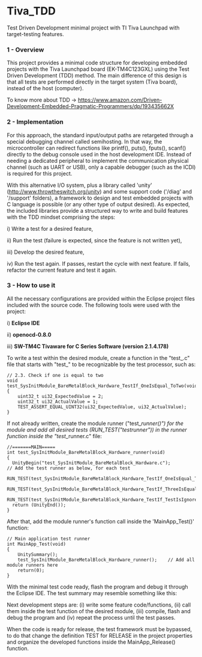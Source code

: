 # Tiva_TDD
Test Driven Development minimal project with TI Tiva Launchpad with target-testing features.

### 1 - Overview

This project provides a minimal code structure for developing embedded projects with the Tiva Launchpad board (EK-TM4C123GXL) using the Test Driven Development (TDD) method. The main difference of this design is that all tests are performed directly in the target system (Tiva board), instead of the host (computer). 

To know more about TDD -> https://www.amazon.com/Driven-Development-Embedded-Pragmatic-Programmers/dp/193435662X

### 2 - Implementation

For this approach, the standard input/output paths are retargeted through a special debugging channel called semihosting. In that way, the microcontroller can redirect functions like printf(), puts(), fputs(), scanf() directly to the debug console used in the host development IDE. Instead of needing a dedicated peripheral to implement the communication physical channel (such as UART or USB), only a capable debugger (such as the ICDI) is required for this project.

With this alternative I/O system, plus a library called 'unity' (http://www.throwtheswitch.org/unity) and some support code ('/diag' and '/support' folders), a framework to design and test embedded projects with C language is possible (or any other type of output desired). As expected, the included libraries provide a structured way to write and build features with the TDD mindset comprising the steps:

i) Write a test for a desired feature,

ii) Run the test (failure is expected, since the feature is not written yet),

iii) Develop the desired feature,

iv) Run the test again. If passes, restart the cycle with next feature. If fails, refactor the current feature and test it again.

### 3 - How to use it

All the necessary configurations are provided within the Eclipse project files included with the source code. The following tools were used with the project:

i) **Eclipse IDE**

ii) **openocd-0.8.0**

iii) **SW-TM4C Tivaware for C Series Software (version 2.1.4.178)**

To write a test within the desired module, create a function in the "test_<MODULE>.c" file that starts with "test_" to be recognizable by the test processor, such as:
```
// 2.3. Check if one is equal to two
void test_SysInitModule_BareMetalBlock_Hardware_TestIf_OneIsEqual_ToTwo(void)
{
	uint32_t ui32_ExpectedValue = 2;
	uint32_t ui32_ActualValue = 1;
	TEST_ASSERT_EQUAL_UINT32(ui32_ExpectedValue, ui32_ActualValue);
}
```

If not already written, create the module runner ("test_<MODULE>_runner()") for the module and add all desired tests (RUN_TEST("test_<MODULE>_runner")) in the runner function inside the "test_<MODULE>_runner.c" file:
```
//=======MAIN=====
int test_SysInitModule_BareMetalBlock_Hardware_runner(void)
{
  UnityBegin("test_SysInitModule_BareMetalBlock_Hardware.c");             // Add the test runner as below, for each test
  RUN_TEST(test_SysInitModule_BareMetalBlock_Hardware_TestIf_OneIsEqual_ToTwo);
  RUN_TEST(test_SysInitModule_BareMetalBlock_Hardware_TestIf_ThreeIsEqual_ToThree);
  RUN_TEST(test_SysInitModule_BareMetalBlock_Hardware_TestIf_TestIsIgnored_WithMessage);
  return (UnityEnd());
}
```
  
After that, add the module runner's function call inside the 'MainApp_Test()' function:
```
// Main application test runner
int MainApp_Test(void)
{
	UnitySummary();
	test_SysInitModule_BareMetalBlock_Hardware_runner();    // Add all module runners here
	return(0);
}
```

With the minimal test code ready, flash the program and debug it through the Eclipse IDE. The test summary may resemble something like this:

Next development steps are: (i) write some feature code/functions, (ii) call them inside the test function of the desired module, (iii) compile, flash and debug the program and (iv) repeat the process until the test passes.

When the code is ready for release, the test framework must be bypassed, to do that change the definition TEST for RELEASE in the project properties and organize the developed functions inside the MainApp_Release() function.
